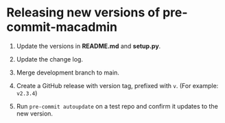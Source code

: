 # Releasing new versions of pre-commit-macadmin

1. Update the versions in __README.md__ and __setup.py__.

1. Update the change log.

1. Merge development branch to main.

1. Create a GitHub release with version tag, prefixed with `v`. (For example: `v2.3.4`)

1. Run `pre-commit autoupdate` on a test repo and confirm it updates to the new version.
